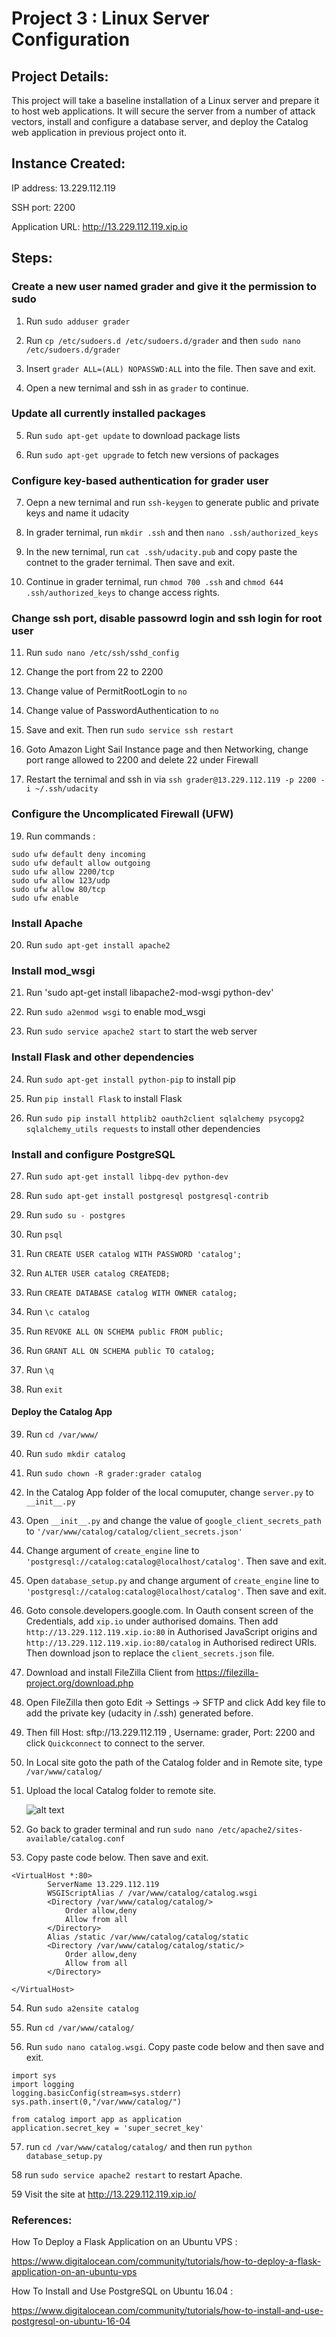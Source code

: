 # Project 3 : Linux Server Configuration

## Project Details:

This project will take a baseline installation of a Linux server and prepare it to host web applications. It will secure the server from a number of attack vectors, install and configure a database server, and deploy the Catalog web application in previous project onto it.

## Instance Created:

IP address: 13.229.112.119

SSH port: 2200

Application URL: http://13.229.112.119.xip.io

## Steps:

### Create a new user named grader and give it the permission to sudo

1. Run `sudo adduser grader`

2. Run `cp /etc/sudoers.d /etc/sudoers.d/grader` and then `sudo nano /etc/sudoers.d/grader`

3. Insert `grader ALL=(ALL) NOPASSWD:ALL` into the file. Then save and exit.

4. Open a new ternimal and ssh in as `grader` to continue.

### Update all currently installed packages

5. Run `sudo apt-get update` to download package lists

6. Run `sudo apt-get upgrade` to fetch new versions of packages 

### Configure key-based authentication for grader user

7. Oepn a new ternimal and run `ssh-keygen` to generate public and private keys and name it udacity

8. In grader ternimal, run `mkdir .ssh` and then `nano .ssh/authorized_keys`

9. In the new ternimal, run `cat .ssh/udacity.pub` and copy paste the contnet to the grader ternimal. Then save and exit.

10. Continue in grader ternimal, run `chmod 700 .ssh` and `chmod 644 .ssh/authorized_keys` to change access rights.

### Change ssh port, disable passowrd login and ssh login for root user

11. Run `sudo nano /etc/ssh/sshd_config`

12. Change the port from 22 to 2200

13. Change value of PermitRootLogin to `no`

14. Change value of PasswordAuthentication to `no`

16. Save and exit. Then run `sudo service ssh restart`

17. Goto Amazon Light Sail Instance page and then Networking, change port range allowed to 2200 and delete 22 under Firewall

18. Restart the ternimal and ssh in via `ssh grader@13.229.112.119 -p 2200 -i ~/.ssh/udacity`

### Configure the Uncomplicated Firewall (UFW)

19. Run commands :

```
sudo ufw default deny incoming
sudo ufw default allow outgoing
sudo ufw allow 2200/tcp
sudo ufw allow 123/udp
sudo ufw allow 80/tcp
sudo ufw enable
```

### Install Apache

20. Run `sudo apt-get install apache2`

### Install mod_wsgi

21. Run 'sudo apt-get install libapache2-mod-wsgi python-dev'

22. Run `sudo a2enmod wsgi` to enable mod_wsgi

23. Run `sudo service apache2 start` to start the web server

### Install Flask and other dependencies

24. Run `sudo apt-get install python-pip` to install pip

25. Run `pip install Flask` to install Flask

26. Run `sudo pip install httplib2 oauth2client sqlalchemy psycopg2 sqlalchemy_utils requests` to install other dependencies

### Install and configure PostgreSQL

27. Run `sudo apt-get install libpq-dev python-dev`

28. Run `sudo apt-get install postgresql postgresql-contrib`

29. Run `sudo su - postgres`

30. Run `psql`

31. Run `CREATE USER catalog WITH PASSWORD 'catalog';`

32. Run `ALTER USER catalog CREATEDB;`

33. Run `CREATE DATABASE catalog WITH OWNER catalog;`

34. Run `\c catalog`

35. Run `REVOKE ALL ON SCHEMA public FROM public;`

36. Run `GRANT ALL ON SCHEMA public TO catalog;`

37. Run `\q`

38. Run `exit`

#### Deploy the Catalog App

39. Run `cd /var/www/`

40. Run `sudo mkdir catalog`

41. Run `sudo chown -R grader:grader catalog`

42. In the Catalog App folder of the local comuputer, change `server.py` to `__init__.py`

43. Open `__init__.py` and change the value of `google_client_secrets_path` to `'/var/www/catalog/catalog/client_secrets.json'`

44. Change argument of `create_engine` line to `'postgresql://catalog:catalog@localhost/catalog'`. Then save and exit.

45. Open `database_setup.py` and change argument of `create_engine` line to `'postgresql://catalog:catalog@localhost/catalog'`. Then save and exit.

46. Goto console.developers.google.com. In Oauth consent screen of the Credentials, add `xip.io` under authorised domains. Then add `http://13.229.112.119.xip.io:80` in Authorised JavaScript origins and `http://13.229.112.119.xip.io:80/catalog` in Authorised redirect URIs. Then download json to replace the `client_secrets.json` file.

47. Download and install FileZilla Client from https://filezilla-project.org/download.php

48. Open FileZilla then goto Edit -> Settings -> SFTP and click Add key file to add the private key (udacity in /.ssh) generated before.

49. Then fill Host: sftp://13.229.112.119 , Username: grader, Port: 2200 and click `Quickconnect` to connect to the server.

50. In Local site goto the path of the Catalog folder and in Remote site, type `/var/www/catalog/`

51. Upload the local Catalog folder to remote site. 
    
     ![alt text](https://github.com/kelvin84hk/FSND-Linux-Server-Configuration/blob/master/filezilla.jpg)

52. Go back to grader terminal and run `sudo nano /etc/apache2/sites-available/catalog.conf`

53. Copy paste code below. Then save and exit.

```
<VirtualHost *:80>
		ServerName 13.229.112.119
		WSGIScriptAlias / /var/www/catalog/catalog.wsgi
		<Directory /var/www/catalog/catalog/>
			Order allow,deny
			Allow from all
		</Directory>
		Alias /static /var/www/catalog/catalog/static
		<Directory /var/www/catalog/catalog/static/>
			Order allow,deny
			Allow from all
		</Directory>
		
</VirtualHost>
```

54. Run `sudo a2ensite catalog`

55. Run `cd /var/www/catalog/`

56. Run `sudo nano catalog.wsgi`. Copy paste code below and then save and exit.

```
import sys
import logging
logging.basicConfig(stream=sys.stderr)
sys.path.insert(0,"/var/www/catalog/")

from catalog import app as application
application.secret_key = 'super_secret_key'
```
57. run `cd /var/www/catalog/catalog/` and then run `python database_setup.py`

58 run `sudo service apache2 restart` to restart Apache.

59 Visit the site at http://13.229.112.119.xip.io/

### References:

How To Deploy a Flask Application on an Ubuntu VPS :

https://www.digitalocean.com/community/tutorials/how-to-deploy-a-flask-application-on-an-ubuntu-vps

How To Install and Use PostgreSQL on Ubuntu 16.04 :

https://www.digitalocean.com/community/tutorials/how-to-install-and-use-postgresql-on-ubuntu-16-04
